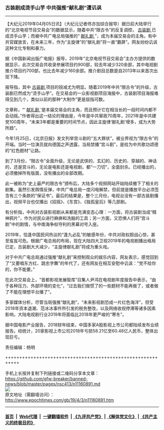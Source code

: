 ### 古装剧成烫手山芋 中共强推“献礼剧”遭讥讽
------------------------

<p>
 【大纪元2019年04月05日讯】（大纪元记者佟亦加综合报导）据日前大陆举行的“北京电视节目交易会”的数据显示，随着中共“限古令”的反复调控，
 <a href="http://www.epochtimes.com/gb/tag/%E5%8F%A4%E8%A3%85%E5%89%A7.html">
  古装剧
 </a>
 已成烫手山芋；而被中共广电总局强推的“
 <a href="http://www.epochtimes.com/gb/tag/%E7%8C%AE%E7%A4%BC%E5%89%A7.html">
  献礼剧
 </a>
 ”，成为本届交易会的主角。有中共官媒放言，在未来三年，作为“主旋律”的“献礼剧”将一直“霸屏”。网友纷纷讥讽这种文化专制和暴力。
</p>
<p>
 据《中国新闻出版广电报》报导，2019年“北京电视节目交易会”主办方提供的数据显示，此次交易会共收录参展项目约900部，较去年减少320余部，其中电视剧推介项目约700部，也比去年减少160余部。推介剧目总数是自2013年以来首次出现下降。
</p>
<p>
 报导指，其中
 <a href="http://www.epochtimes.com/gb/tag/%E5%8F%A4%E8%A3%85%E5%89%A7.html">
  古装剧
 </a>
 项目的锐减尤为明显。随着2019年中共“限古令”的升级，古装剧已然成为“烫手山芋”。在交易会的一众影视剧项目海报中，古装剧项目海报难得见到几个，类似以前的那种“大制作”更是屈指可数。
</p>
<p>
 文章称，“‘
 <a href="http://www.epochtimes.com/gb/tag/%E7%8C%AE%E7%A4%BC%E5%89%A7.html">
  献礼剧
 </a>
 ’是本届交易会的主角，而且预计它在相当长的一段时间内都不会动摇。”作者得出这一结论的理由是，今年是中共窜政70周年，2021年是中共建党100周年，“未来3年都是重要的时间节点，因此主旋律‘献礼剧’增多，成为大势所趋”。
</p>
<p>
 今年1月25日，《北京日报》发文列举宫斗剧的“五大罪状”，被业界视为“限古令”的开端。当时一位演员就向德国之声透露，当局禁播“宫斗剧”，是给为中共歌功颂德的“红色题材”让路。
</p>
<p>
 到了3月份，“限古令”全面升级，无论是武侠的、玄幻的、历史的、穿越的、神话的，还是宫斗的，无论是电影还是电视剧，都“一刀切”，全面封杀。已经播出的，必须撤掉所有版面，没有播出的全部改期。
</p>
<p>
 此一被称为“史上最严的限古令”颁布后，大陆多个视频网站开始陆续撤下了相关的剧集。虽然引发舆情反弹，中共广电总局一度闪电解禁，但前提是播放平台必须签含有三个条款的“保证书”。最后的结果是，整个三月份，电视台没有一部古装剧播出，视频平台也仅播出《招摇》、《东宫》、《独孤皇后》等几部剧。
</p>
<p>
 有分析指，中共对古装影视剧从来都是充满变态心理：一方面，将古装剧当成“精神鸦片”，作为对民众进行麻痹和洗脑的工具；另一方面，又恐惧人们将“宫斗剧”中的剧情，与中南海争权夺利的黑幕对号入座。
</p>
<p>
 2019年，恰逢中国民间热议的“逢九必乱”的敏感年份，中共对政权胆战心惊，甚至岌岌可危。根据广电总局的布局，现在大陆四大卫视2019年的电视剧播出格局已定，古装剧大大减少，“主旋律献礼剧”将成为重头戏。
</p>
<p>
 对于中共广电总局通过强推“献礼剧”来控制观众的娱乐内容，网友表示，感觉回到了“又要唱东方红、跳忠字舞”的年代了，还有网友在相互安慰中讥讽：“党不给你的，你不能要。”
</p>
<p>
 在此次交易会上，“首都影视发展智库”召集人尹鸿在电视剧年度报告中表示，“由于各种压力、外部环境的变化”，“过去我们做惯了的一些题材不能再做了，或者做了不能在理想平台播了”。
</p>
<p>
 多家媒体分析，尽管当局强推“献礼剧”，“未来影视剧恐成一片红色海洋”，但受2018年资本退潮、范冰冰事件所引发的税务整改，以及网络收视停滞等诸多因素影响，大陆电视剧行业2019年将面临比2018年更严峻的“寒冬”。
</p>
<p>
 据中国电影产业报告，2018财年结束，中国多家A股影视上市公司都陆续发布业绩报告。经统计，20家影视上市公司2018年亏损58.21亿至60.48亿人民币，整体出现巨亏。
</p>
<p>
 责任编辑：杨明
</p>

+++++++++++++++++++++++++++++++++++++++++++++++++++++++++++<br/><br/>
手机上长按并复制下列链接或二维码分享本文章：<br/>
https://github.com/gfw-breaker/banned-news/blob/master/pages/nsc413/n11160891.md <br/>
<a href='https://github.com/gfw-breaker/banned-news/blob/master/pages/nsc413/n11160891.md'><img src='https://github.com/gfw-breaker/banned-news/blob/master/pages/nsc413/n11160891.md.png'/></a> <br/>
原文地址（需翻墙访问）：http://www.epochtimes.com/gb/19/4/3/n11160891.htm


------------------------
#### [首页](https://github.com/gfw-breaker/banned-news/blob/master/README.md) &nbsp;|&nbsp; [Web代理](https://github.com/labour-camp/helloworld) &nbsp;|&nbsp; [一键翻墙软件](https://github.com/gfw-breaker/nogfw/blob/master/README.md) &nbsp;| [《九评共产党》](https://github.com/gfw-breaker/9ping.md/blob/master/README.md#九评之一评共产党是什么) | [《解体党文化》](https://github.com/gfw-breaker/jtdwh.md/blob/master/README.md) | [《共产主义的终极目的》](https://github.com/gfw-breaker/gczydzjmd.md/blob/master/README.md)

